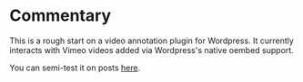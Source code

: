Commentary
==========

This is a rough start on a video annotation plugin for Wordpress. It currently interacts with Vimeo videos added via Wordpress's native oembed support.

You can semi-test it on posts [here](http://itp.nyu.edu/~sjg447/videolog/).
